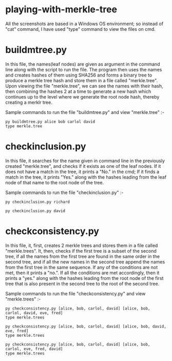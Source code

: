 # playing-with-merkle-tree

All the screenshots are based in a Windows OS environment; so instead of "cat" command, I have used "type" command to view the files on cmd.

# buildmtree.py

In this file, the names(leaf nodes) are given as argument in the command line along with the script to run the file. The program then uses the names and creates hashes of them using SHA256 and forms a binary tree to produce a merkle tree hash and store them in a file called "merkle.tree". Upon viewing the file "merkle.tree", we can see the names with their hash, then combining the hashes 2 at a time to generate a new hash which continues up to the level where we generate the root node hash, thereby creating a merklr tree.
  
Sample commands to run the file "buildmtree.py" and view "merkle.tree" :-
  
    py buildmtree.py alice bob carlol david
    type merkle.tree

# checkinclusion.py

In this file, it searches for the name given in command line in the previously created "merkle.tree", and checks if it exists as one of the leaf nodes. If it does not have a match in the tree, it prints a "No." in the cmd; If it finds a match in the tree, it prints "Yes." along with the hashes leading from the leaf node of that name to the root node of the tree. 

Sample commands to run the file "checkinclusion.py" :-

    py checkinclusion.py richard
    
    py checkinclusion.py david

# checkconsistency.py

In this file, it, first, creates 2 merkle trees and stores them in a file called "merkle.trees". It, then, checks if the first tree is a subset of the second tree, if all the names from the first tree are found in the same order in the second tree, and if all the new names in the second tree append the names from the first tree in the same sequence. If any of the conditions are not met, then it prints a "no.". If all the conditions are met accordingly, then it prints a "yes." along with the hashes leading from the root node of the first tree that is also present in the second tree to the root of the second tree. 

Sample commands to run the file "checkconsistency.py" and view "merkle.trees" :-

    py checkconsistency.py [alice, bob, carlol, david] [alice, bob, carlol, david, eve, fred]
    type merkle.trees
    
    py checkconsistency.py [alice, bob, carlol, david] [alice, bob, david, eve, fred]
    type merkle.trees
    
    py checkconsistency.py [alice, bob, carlol, david] [alice, bob, carlol, eve, fred, david]
    type merkle.trees
